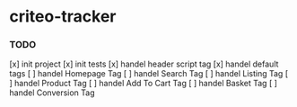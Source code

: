 # criteo-tracker
### TODO
[x] init project
[x] init tests
[x] handel header script tag
[x] handel default tags
[ ] handel Homepage Tag
[ ] handel Search Tag
[ ] handel Listing Tag
[ ] handel Product Tag
[ ] handel Add To Cart Tag
[ ] handel Basket Tag 
[ ] handel Conversion Tag